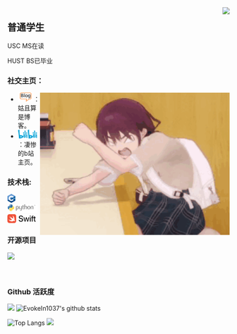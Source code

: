 <img align="right" src="https://count.getloli.com/@:EvokeIn1037?theme=kasuterura-4">

## 普通学生

USC MS在读

HUST BS已毕业

### **社交主页：**

 <img align="right" alt="GIF" src="./images/code.gif" width="430" height="auto" />


-   <a href="https://evokein1037.github.io/blog"><code><img height="20" width="auto" src="./images/blog.png"></code></a>：姑且算是博客。
-   <a href="https://space.bilibili.com/325681120?spm_id_from=333.1007.0.0"><code><img height="20" width="auto" src="./images/bilibili.png"></code></a>：凄惨的b站主页。

### **技术栈:**

<a href="https://cplusplus.com/"><code><img height="20" width="auto" src="./images/cpp.png"></code></a>
<a href="https://www.python.org/"><code><img height="20" width="auto" src="./images/python.png"></code></a>
<a href="https://www.swift.org/"><code><img height="20" width="auto" src="./images/swift.png"></code></a>

### 开源项目

[![](https://github-readme-stats.vercel.app/api/pin/?username=EvokeIn1037&repo=Random-Pictures)](https://github.com/EvokeIn1037/Random-Pictures)
<br><br><br>

### Github 活跃度

[![](https://activity-graph.herokuapp.com/graph?username=EvokeIn1037&theme=dracula)](https://github.com/ashutosh00710/github-readme-activity-graph)
![EvokeIn1037's github stats](https://github-readme-stats.vercel.app/api?username=EvokeIn1037&show_icons=true&theme=vue)

![Top Langs](https://github-readme-stats.vercel.app/api/top-langs/?username=EvokeIn1037&langs_count=6)
![](https://github-readme-stats.vercel.app/api/top-langs/?username=EvokeIn1037&layout=compact&langs_count=6)
